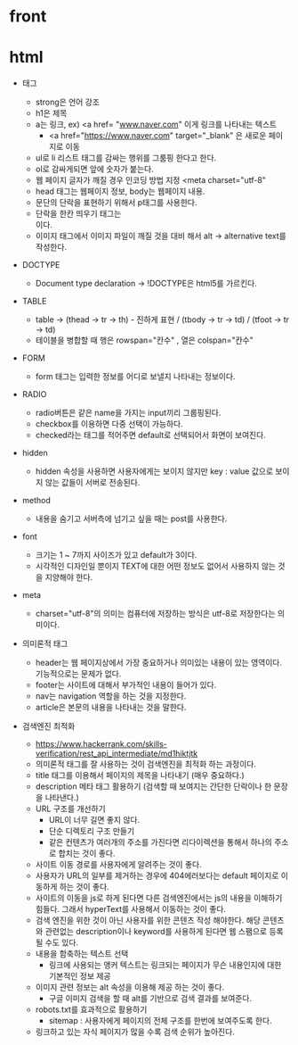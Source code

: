 # front

# html
- 태그
    - strong은 언어 강조
    - h1은 제목
    - a는 링크, ex) <a href= "www.naver.com" 이게 링크를 나타내는 텍스트
        - <a href="https://www.naver.com" target="_blank" 은 새로운 페이지로 이동   
    - ul로 li 리스트 태그를 감싸는 행위를 그룸핑 한다고 한다.
    - ol로 감싸게되면 앞에 숫자가 붙는다.
    - 웹 페이지 글자가 깨질 경우 인코딩 방법 지정 <meta charset="utf-8"
    - head 태그는 웹페이지 정보, body는 웹페이지 내용.
    - 문단의 단락을 표현하기 위해서 p태그를 사용한다.
    - 단락을 한칸 띄우기 태그는 <br>이다.
    - 이미지 태그에서 이미지 파일이 깨질 것을 대비 해서 alt -> alternative text를 작성한다.

- DOCTYPE
    - Document type declaration -> !DOCTYPE은 html5를 가르킨다.

- TABLE
    - table -> (thead -> tr -> th) - 진하게 표현 / (tbody -> tr -> td) / (tfoot -> tr -> td)
    - 테이블을 병합할 때 행은 rowspan="칸수" , 열은 colspan="칸수"

- FORM
    - form 태그는 입력한 정보를 어디로 보낼지 나타내는 정보이다.

- RADIO
    - radio버튼은 같은 name을 가지는 input끼리 그룹핑된다.
    - checkbox를 이용하면 다중 선택이 가능하다.
    - checked라는 태그를 적어주면 default로 선택되어서 화면이 보여진다.

- hidden
    - hidden 속성을 사용하면 사용자에게는 보이지 않지만 key : value 값으로 보이지 않는 값들이 서버로 전송된다.

- method
    - 내용을 숨기고 서버측에 넘기고 싶을 때는 post를 사용한다.

- font
    - 크기는 1 ~ 7까지 사이즈가 있고 default가 3이다.
    - 시각적인 디자인일 뿐이지 TEXT에 대한 어떤 정보도 없어서 사용하지 않는 것을 지양해야 한다.

- meta
    - charset="utf-8"의 의미는 컴퓨터에 저장하는 방식은 utf-8로 저장한다는 의미이다.

- 의미론적 태그
    - header는 웹 페이지상에서 가장 중요하거나 의미있는 내용이 있는 영역이다. 기능적으로는 문제가 없다.
    - footer는 사이트에 대해서 부가적인 내용이 들어가 있다.
    - nav는 navigation 역할을 하는 것을 지정한다.
    - article은 본문의 내용을 나타내는 것을 말한다.

- 검색엔진 최적화
    - https://www.hackerrank.com/skills-verification/rest_api_intermediate/md1hiktjtk
    - 의미론적 태그를 잘 사용하는 것이 검색엔진을 최적화 하는 과정이다.
    - title 태그를 이용해서 페이지의 제목을 나타내기 (매우 중요하다.)
    - description 메타 태그 활용하기 (검색할 때 보여지는 간단한 단락이나 한 문장을 나타낸다.)
    - URL 구조를 개선하기
        - URL이 너무 길면 좋지 않다.
        - 단순 디렉토리 구조 만들기
        - 같은 컨텐츠가 여러개의 주소를 가진다면 리다이렉션을 통해서 하나의 주소로 합치는 것이 좋다.
    - 사이트 이동 경로를 사용자에게 알려주는 것이 좋다.
    - 사용자가 URL의 일부를 제거하는 경우에 404에러보다는 default 페이지로 이동하게 하는 것이 좋다.
    - 사이트의 이동을 js로 하게 된다면 다른 검색엔진에서는 js의 내용을 이해하기 힘들다. 그래서 hyperText를 사용해서 이동하는 것이 좋다.
    - 검색 엔진을 위한 것이 아닌 사용자를 위한 콘텐츠 작성 해야한다.
        해당 콘텐츠와 관련없는 description이나 keyword를 사용하게 된다면 웹 스팸으로 등록 될 수도 있다.
    - 내용을 함축하는 텍스트 선택
        - 링크에 사용되는 앵커 텍스트는 링크되는 페이지가 무슨 내용인지에 대한 기본적인 정보 제공
    - 이미지 관련 정보는 alt 속성을 이용해 제공 하는 것이 좋다.
        - 구글 이미지 검색을 할 때 alt를 기반으로 검색 결과를 보여준다.
    - robots.txt를 효과적으로 활용하기
        - sitemap : 사용자에게 페이지의 전체 구조를 한번에 보여주도록 한다.
    - 링크하고 있는 자식 페이지가 많을 수록 검색 순위가 높아진다.
    